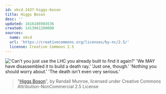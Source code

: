 ```yaml
---
id: xkcd.1437-higgs-boson
title: Higgs Boson
desc: ''
updated: 1616186984536
created: 1413961200000
sources:
  name: xkcd
  url: 'https://creativecommons.org/licenses/by-nc/2.5/'
  license: Creative Commons 2.5
---
```

!['Can't you just use the LHC you already built to find it again?' 'We MAY have disassembled it to build a death ray.' 'Just one, though.' 'Nothing you should worry about.' 'The death isn't even very serious.'](https://imgs.xkcd.com/comics/higgs_boson.png)
> "[Higgs Boson](https://xkcd.com/1437/)", by Randall Munroe, licensed under Creative Commons Attribution-NonCommercial 2.5 License
